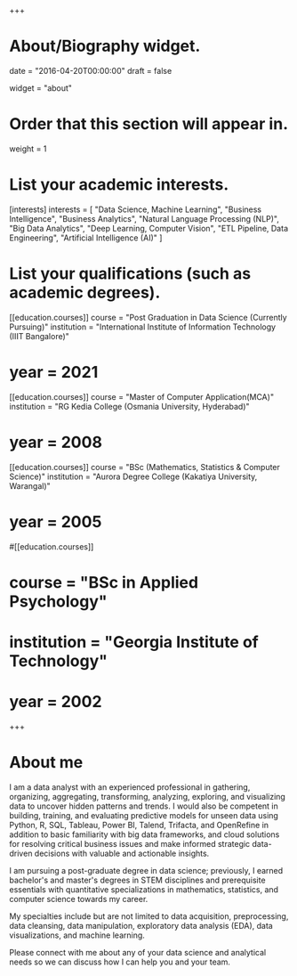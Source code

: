 +++
# About/Biography widget.

date = "2016-04-20T00:00:00"
draft = false

widget = "about"

# Order that this section will appear in.
weight = 1

# List your academic interests.
[interests]
interests = [
	"Data Science, Machine Learning",
  "Business Intelligence",
  "Business Analytics",
  "Natural Language Processing (NLP)",
	"Big Data Analytics",
  "Deep Learning, Computer Vision",
  "ETL Pipeline, Data Engineering",
  "Artificial Intelligence (AI)"
  ]

# List your qualifications (such as academic degrees).
[[education.courses]]
  course = "Post Graduation in Data Science (Currently Pursuing)"
  institution = "International Institute of Information Technology (IIIT Bangalore)"
#  year = 2021

[[education.courses]]
  course = "Master of Computer Application(MCA)"
  institution = "RG Kedia College (Osmania University, Hyderabad)"
#  year = 2008

[[education.courses]]
  course = "BSc (Mathematics, Statistics & Computer Science)"
  institution = "Aurora Degree College (Kakatiya University, Warangal)"
#  year = 2005

#[[education.courses]]
#  course = "BSc in Applied Psychology"
#  institution = "Georgia Institute of Technology"
#  year = 2002
 
+++
  
# About me

I am a data analyst with an experienced professional in gathering, organizing, aggregating, transforming, analyzing, exploring, and visualizing data to uncover hidden patterns and trends. I would also be competent in building, training, and evaluating predictive models for unseen data using Python, R, SQL, Tableau, Power BI, Talend, Trifacta, and OpenRefine in addition to basic familiarity with big data frameworks, and cloud solutions for resolving critical business issues and make informed strategic data-driven decisions with valuable and actionable insights.

I am pursuing a post-graduate degree in data science; previously, I earned bachelor's and master's degrees in STEM disciplines and prerequisite essentials with quantitative specializations in mathematics, statistics, and computer science towards my career.

My specialties include but are not limited to data acquisition, preprocessing, data cleansing, data manipulation, exploratory data analysis (EDA), data visualizations, and machine learning.

Please connect with me about any of your data science and analytical needs so we can discuss how I can help you and your team.
